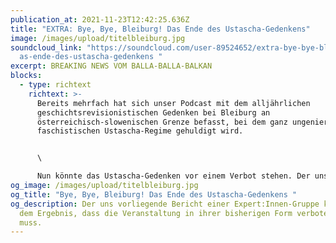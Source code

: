 ```yaml
---
publication_at: 2021-11-23T12:42:25.636Z
title: "EXTRA: Bye, Bye, Bleiburg! Das Ende des Ustascha-Gedenkens"
image: /images/upload/titelbleiburg.jpg
soundcloud_link: "https://soundcloud.com/user-89524652/extra-bye-bye-bleiburg-d\
  as-ende-des-ustascha-gedenkens "
excerpt: BREAKING NEWS VOM BALLA-BALLA-BALKAN
blocks:
  - type: richtext
    richtext: >-
      Bereits mehrfach hat sich unser Podcast mit dem alljährlichen
      geschichtsrevisionistischen Gedenken bei Bleiburg an
      österreichisch-slowenischen Grenze befasst, bei dem ganz ungeniert dem
      faschistischen Ustascha-Regime gehuldigt wird.


      \

      Nun könnte das Ustascha-Gedenken vor einem Verbot stehen. Der uns vorliegende Bericht einer Expert:Innen-Gruppe kommt zu dem Ergebnis, dass die Veranstaltung in ihrer bisherigen Form verboten werden muss. Näheres erklärt Euch Danijel in diesem Extra
og_image: /images/upload/titelbleiburg.jpg
og_title: "Bye, Bye, Bleiburg! Das Ende des Ustascha-Gedenkens "
og_description: Der uns vorliegende Bericht einer Expert:Innen-Gruppe kommt zu
  dem Ergebnis, dass die Veranstaltung in ihrer bisherigen Form verboten werden
  muss.
---
```

